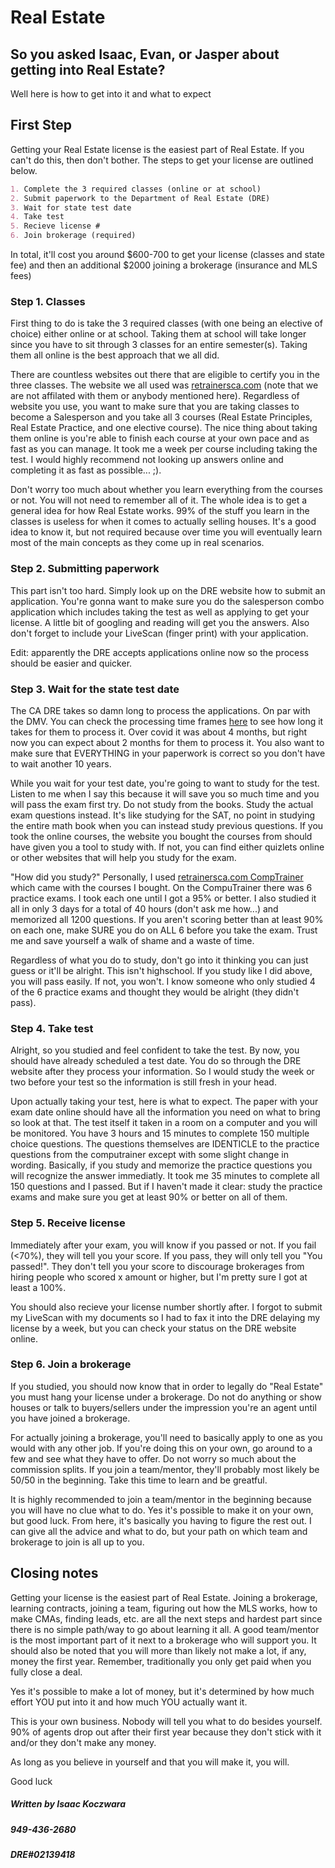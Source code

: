 # Real Estate

## So you asked Isaac, Evan, or Jasper about getting into Real Estate?
Well here is how to get into it and what to expect

## First Step

Getting your Real Estate license is the easiest part of Real Estate. If you can't do this, then don't bother. The steps to get your license are outlined below.

```markdown
1. Complete the 3 required classes (online or at school)
2. Submit paperwork to the Department of Real Estate (DRE)
3. Wait for state test date
4. Take test
5. Recieve license #
6. Join brokerage (required)
```
In total, it'll cost you around $600-700 to get your license (classes and state fee) and then an additional $2000 joining a brokerage (insurance and MLS fees)

### Step 1. Classes
First thing to do is take the 3 required classes (with one being an elective of choice) either online or at school. Taking them at school will take longer since you have to sit through 3 classes for an entire semester(s). Taking them all online is the best approach that we all did. 

There are countless websites out there that are eligible to certify you in the three classes. The website we all used was [retrainersca.com](https://www.retrainersca.com/) (note that we are not affilated with them or anybody mentioned here). Regardless of website you use, you want to make sure that you are taking classes to become a Salesperson and you take all 3 courses (Real Estate Principles, Real Estate Practice, and one elective course). The nice thing about taking them online is you're able to finish each course at your own pace and as fast as you can manage. It took me a week per course including taking the test. I would highly recommend not looking up answers online and completing it as fast as possible... ;). 

Don't worry too much about whether you learn everything from the courses or not. You will not need to remember all of it. The whole idea is to get a general idea for how Real Estate works. 99% of the stuff you learn in the classes is useless for when it comes to actually selling houses. It's a good idea to know it, but not required because over time you will eventually learn most of the main concepts as they come up in real scenarios. 

### Step 2. Submitting paperwork
This part isn't too hard. Simply look up on the DRE website how to submit an application. You're gonna want to make sure you do the salesperson combo application which includes taking the test as well as applying to get your license. A little bit of googling and reading will get you the answers. Also don't forget to include your LiveScan (finger print) with your application. 

Edit: apparently the DRE accepts applications online now so the process should be easier and quicker. 

### Step 3. Wait for the state test date
The CA DRE takes so damn long to process the applications. On par with the DMV. You can check the processing time frames [here](https://www.dre.ca.gov/Licensees/CurrentTimeframes.html) to see how long it takes for them to process it. Over covid it was about 4 months, but right now you can expect about 2 months for them to process it. You also want to make sure that EVERYTHING in your paperwork is correct so you don't have to wait another 10 years.

While you wait for your test date, you're going to want to study for the test. Listen to me when I say this because it will save you so much time and you will pass the exam first try. Do not study from the books. Study the actual exam questions instead. It's like studying for the SAT, no point in studying the entire math book when you can instead study previous questions. If you took the online courses, the website you bought the courses from should have given you a tool to study with. If not, you can find either quizlets online or other websites that will help you study for the exam.

"How did you study?"
Personally, I used [retrainersca.com CompTrainer](https://www.retrainersca.com/salesperson-state-exam.html) which came with the courses I bought. On the CompuTrainer there was 6 practice exams. I took each one until I got a 95% or better. I also studied it all in only 3 days for a total of 40 hours (don't ask me how...) and memorized all 1200 questions. If you aren't scoring better than at least 90% on each one, make SURE you do on ALL 6 before you take the exam. Trust me and save yourself a walk of shame and a waste of time.

Regardless of what you do to study, don't go into it thinking you can just guess or it'll be alright. This isn't highschool. If you study like I did above, you will pass easily. If not, you won't. I know someone who only studied 4 of the 6 practice exams and thought they would be alright (they didn't pass). 

### Step 4. Take test
Alright, so you studied and feel confident to take the test. By now, you should have already scheduled a test date. You do so through the DRE website after they process your information. So I would study the week or two before your test so the information is still fresh in your head. 

Upon actually taking your test, here is what to expect. The paper with your exam date online should have all the information you need on what to bring so look at that. The test itself it taken in a room on a computer and you will be monitored. You have 3 hours and 15 minutes to complete 150 multiple choice questions. The questions themselves are IDENTICLE to the practice questions from the computrainer except with some slight change in wording. Basically, if you study and memorize the practice questions you will recognize the answer immediatly. It took me 35 minutes to complete all 150 questions and I passed. But if I haven't made it clear: study the practice exams and make sure you get at least 90% or better on all of them. 

### Step 5. Receive license #
Immediately after your exam, you will know if you passed or not. If you fail (<70%), they will tell you your score. If you pass, they will only tell you "You passed!". They don't tell you your score to discourage brokerages from hiring people who scored x amount or higher, but I'm pretty sure I got at least a 100%. 

You should also recieve your license number shortly after. I forgot to submit my LiveScan with my documents so I had to fax it into the DRE delaying my license by a week, but you can check your status on the DRE website online. 

### Step 6. Join a brokerage
If you studied, you should now know that in order to legally do "Real Estate" you must hang your license under a brokerage. Do not do anything or show houses or talk to buyers/sellers under the impression you're an agent until you have joined a brokerage. 

For actually joining a brokerage, you'll need to basically apply to one as you would with any other job. If you're doing this on your own, go around to a few and see what they have to offer. Do not worry so much about the commission splits. If you join a team/mentor, they'll probably most likely be 50/50 in the beginning. Take this time to learn and be greatful. 

It is highly recommended to join a team/mentor in the beginning because you will have no clue what to do. Yes it's possible to make it on your own, but good luck. From here, it's basically you having to figure the rest out. I can give all the advice and what to do, but your path on which team and brokerage to join is all up to you. 

## Closing notes
Getting your license is the easiest part of Real Estate. Joining a brokerage, learning contracts, joining a team, figuring out how the MLS works, how to make CMAs, finding leads, etc. are all the next steps and hardest part since there is no simple path/way to go about learning it all. A good team/mentor is the most important part of it next to a brokerage who will support you. It should also be noted that you will more than likely not make a lot, if any, money the first year. Remember, traditionally you only get paid when you fully close a deal.

Yes it's possible to make a lot of money, but it's determined by how much effort YOU put into it and how much YOU actually want it. 

This is your own business. Nobody will tell you what to do besides yourself. 90% of agents drop out after their first year because they don't stick with it and/or they don't make any money. 

As long as you believe in yourself and that you will make it, you will.

Good luck

##### Written by Isaac Koczwara
##### 949-436-2680
##### DRE#02139418
